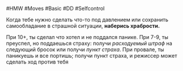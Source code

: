 #HMW  #Moves #Basic #DD  #Selfcontrol 

Когда тебе нужно сделать что-то под давлением или сохранить самообладание в страшной ситуации, **наберись храбрости.**

При 10+, ты сделал что хотел и не поддался панике. При 7-9, ты преуспел, но поддаешься страху: получи *расходуемый штраф* на следующий бросок или получи *пункт страха*. При провале, ты паникуешь и все портишь; получи пункт страха, и режиссер может сделать ход против тебя